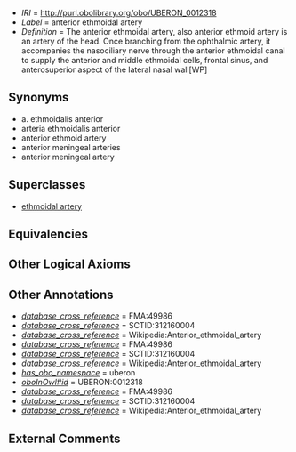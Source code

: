  * *IRI* = http://purl.obolibrary.org/obo/UBERON_0012318
 * *Label* = anterior ethmoidal artery
 * *Definition* = The anterior ethmoidal artery, also anterior ethmoid artery is an artery of the head. Once branching from the ophthalmic artery, it accompanies the nasociliary nerve through the anterior ethmoidal canal to supply the anterior and middle ethmoidal cells, frontal sinus, and anterosuperior aspect of the lateral nasal wall[WP]

## Synonyms

 * a. ethmoidalis anterior
 * arteria ethmoidalis anterior
 * anterior ethmoid artery
 * anterior meningeal arteries
 * anterior meningeal artery

## Superclasses

 * [ethmoidal artery](../../UBERON/93/UBERON_0005193.md)

## Equivalencies


## Other Logical Axioms


## Other Annotations

 * *[database_cross_reference](../../ef/oboInOwl#hasDbXref.md)* = FMA:49986
 * *[database_cross_reference](../../ef/oboInOwl#hasDbXref.md)* = SCTID:312160004
 * *[database_cross_reference](../../ef/oboInOwl#hasDbXref.md)* = Wikipedia:Anterior_ethmoidal_artery
 * *[database_cross_reference](../../ef/oboInOwl#hasDbXref.md)* = FMA:49986
 * *[database_cross_reference](../../ef/oboInOwl#hasDbXref.md)* = SCTID:312160004
 * *[database_cross_reference](../../ef/oboInOwl#hasDbXref.md)* = Wikipedia:Anterior_ethmoidal_artery
 * *[has_obo_namespace](../../ce/oboInOwl#hasOBONamespace.md)* = uberon
 * *[oboInOwl#id](../../id/oboInOwl#id.md)* = UBERON:0012318
 * *[database_cross_reference](../../ef/oboInOwl#hasDbXref.md)* = FMA:49986
 * *[database_cross_reference](../../ef/oboInOwl#hasDbXref.md)* = SCTID:312160004
 * *[database_cross_reference](../../ef/oboInOwl#hasDbXref.md)* = Wikipedia:Anterior_ethmoidal_artery

## External Comments

